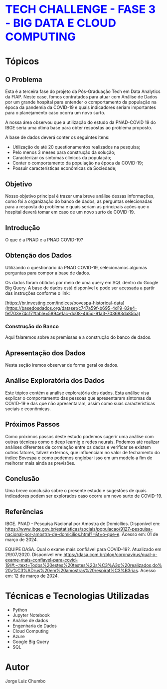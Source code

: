 <h1 style='color: blue; font-size: 36px; font-weight: bold;'>TECH CHALLENGE - FASE 3 - BIG DATA E CLOUD COMPUTING</h1>

# Tópicos
## O Problema
Esta é a terceira fase do projeto da Pós-Graduação Tech em Data Analytics da FIAP. Neste case, fomos contratados para atuar com Análise de Dados por um grande hospital para entender o comportamento da população na época da pandemia da COVID-19 e quais indicadores seriam importantes para o planejamento caso ocorra um novo surto.

A nossa área observou que a utilização do estudo da PNAD-COVID 19 do IBGE seria uma ótima base para obter respostas ao problema proposto.

A base de dados deverá conter os seguintes itens:

 - Utilização de até 20 questionamentos realizados na pesquisa;
 - Pelo menos 3 meses para construção da solução;
 - Caracterizar os sintomas clínicos da população;
 - Conter o comportamento da população na época da COVID-19;
 - Possuir características econômicas da Sociedade;
## Objetivo
Nosso objetivo principal é trazer uma breve análise dessas informações, como foi a organização do banco de dados, as perguntas selecionadas para a resposta do problema e quais seriam as principais ações que o hospital deverá tomar em caso de um novo surto de COVID-19.
## Introdução
O que é a PNAD e a PNAD COVID-19?
## Obtenção dos Dados
Utilizando o questionário da PNAD COVID-19, selecionamos algumas perguntas para compor a base de dados.

Os dados foram obtidos por meio de uma query em SQL dentro do Google Big Query. A base de dados está disponível e pode ser acessada a partir das instruções conforme o link:

[https://br.investing.com/indices/bovespa-historical-data](https://basedosdados.org/dataset/c747a59f-b695-4d19-82e4-fef703e74c17?table=5894e1ac-dc08-465d-91a3-703683da85ba)
### Construção do Banco
Aqui falaremos sobre as premissas e a construção do banco de dados.
## Apresentação dos Dados
Nesta seção iremos observar de forma geral os dados.
## Análise Exploratória dos Dados
Este tópico contém a análise exploratória dos dados. Esta análise visa explicar o comportamento das pessoas que apresentaram sintomas da COVID-19 e das que não apresentaram, assim como suas características sociais e econômicas.
## Próximos Passos
Como próximos passos deste estudo podemos sugerir uma análise com outras técnicas como o deep learnig e redes neurais. Podemos até realizar análises diferentes de correlação entre os dados e verificar se existem outros fatores, talvez externos, que influenciam no valor de fechamento do índice Bovespa e como podemos englobar isso em um modelo a fim de melhorar mais ainda as previsões.
## Conclusão
Uma breve conclusão sobre o presente estudo e sugestões de quais indicadores podem ser explorados caso ocorra um novo surto de COVID-19.
## Referências
IBGE. PNAD - Pesquisa Nacional por Amostra de Domicílios. Disponível em: https://www.ibge.gov.br/estatisticas/sociais/populacao/9127-pesquisa-nacional-por-amostra-de-domicilios.html?=&t=o-que-e. Acesso em: 01 de março de 2024.

EQUIPE DASA. Qual o exame mais confiável para COVID-19?. Atualizado em 29/07/2020. Disponível em: https://dasa.com.br/blog/coronavirus/qual-o-exame-mais-confiavel-para-covid-19/#:~:text=Todos%20estes%20testes%20s%C3%A3o%20realizados,do%20v%C3%ADrus%20em%20amostras%20respirat%C3%B3rias. Acesso em: 12 de março de 2024.
# Técnicas e Tecnologias Utilizadas
 - Python
 - Jupyter Notebook
 - Análise de dados
 - Engenharia de Dados
 - Cloud Computing
 - Azure
 - Google Big Query
 - SQL
# Autor
Jorge Luiz Chumbo
